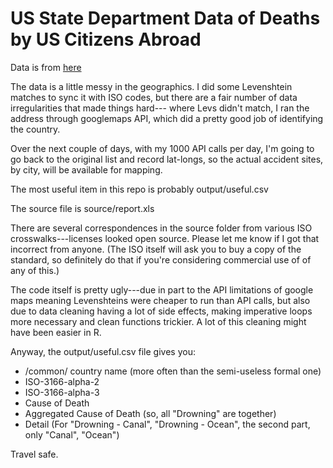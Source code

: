 # US State Department Data of Deaths by US Citizens Abroad

Data is from [here](http://travel.state.gov/law/family_issues/death/death_600.html)

The data is a little messy in the geographics.  I did some Levenshtein matches to 
sync it with ISO codes, but there are a fair number of data irregularities that made things hard---
where Levs didn't match, I ran the address through googlemaps API, which did a pretty
good job of identifying the country.

Over the next couple of days, with my 1000 API calls per day, I'm going to go back to the original list
and record lat-longs, so the actual accident sites, by city, will be available for mapping.

The most useful item in this repo is probably output/useful.csv

The source file is source/report.xls

There are several correspondences in the source folder from various ISO crosswalks---licenses
looked open source.  Please let me know if I got that incorrect from anyone.  (The ISO itself
will ask you to buy a copy of the standard, so definitely do that if you're considering commercial
use of of any of this.)

The code itself is pretty ugly---due in part to the API limitations of google maps meaning
Levenshteins were cheaper to run than API calls, but also due to data cleaning having a lot
of side effects, making imperative loops more necessary and clean functions trickier.  A lot
of this cleaning might have been easier in R.

Anyway, the output/useful.csv file gives you: 

* /common/ country name (more often than the semi-useless formal one)
* ISO-3166-alpha-2
* ISO-3166-alpha-3
* Cause of Death
* Aggregated Cause of Death (so, all "Drowning" are together)
* Detail (For "Drowning - Canal", "Drowning - Ocean", the second part, only "Canal", "Ocean")

Travel safe.
